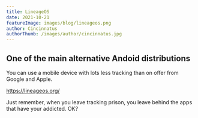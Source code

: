 ```yaml
---
title: LineageOS
date: 2021-10-21
featureImage: images/blog/lineageos.png
author: Cincinnatus
authorThumb: /images/author/cincinnatus.jpg
---
```


## One of the main alternative Andoid distributions

You can use a mobile device with lots less tracking than on offer from Google and Apple.

https://lineageos.org/

Just remember, when you leave tracking prison, you leave behind the apps that have your addicted. OK?